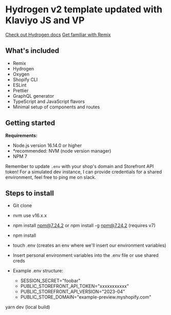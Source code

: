 # Hydrogen v2 template updated with Klaviyo JS and VP

[Check out Hydrogen docs](https://shopify.dev/custom-storefronts/hydrogen)
[Get familiar with Remix](https://remix.run/docs/en/v1)

## What's included

- Remix
- Hydrogen
- Oxygen
- Shopify CLI
- ESLint
- Prettier
- GraphQL generator
- TypeScript and JavaScript flavors
- Minimal setup of components and routes

## Getting started

**Requirements:**

- Node.js version 16.14.0 or higher
- *recommended: NVM (node version manager)
- NPM 7

Remember to update `.env` with your shop's domain and Storefront API token!
For a simulated dev instance, I can provide credentials for a shared environment, feel free to ping me on slack.

## Steps to install

- Git clone
- nvm use v16.x.x
- npm install npm@7.24.2 or npm install -g npm@7.24.2 (requires v7)
- npm install
- touch .env (creates an env where we'll insert our environment variables)
- Insert personal environment variables into the .env file or use shared creds
- Example .env structure:
  
  - SESSION_SECRET="foobar"
  - PUBLIC_STOREFRONT_API_TOKEN="xxxxxxxxxxx"
  - PUBLIC_STOREFRONT_API_VERSION="2023-04"
  - PUBLIC_STORE_DOMAIN="example-preview.myshopify.com"
  
yarn dev (local build)


